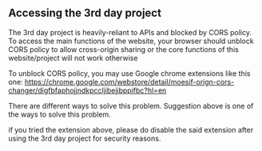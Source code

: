 ## Accessing the 3rd day project

The 3rd day project is heavily-reliant to APIs and blocked by CORS policy. To access the main functions of the website, your browser should unblock CORS policy to allow cross-origin sharing or the core functions of this website/project will not work otherwise

To unblock CORS policy, you may use Google chrome extensions like this one:
https://chrome.google.com/webstore/detail/moesif-orign-cors-changer/digfbfaphojjndkpccljibejjbppifbc?hl=en

There are different ways to solve this problem. Suggestion above is one of the ways to solve this problem.

if you tried the extension above, please do disable the said extension after using the 3rd day project for security reasons.
